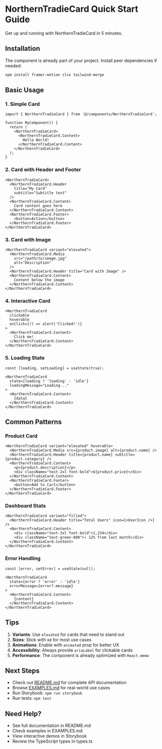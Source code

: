# NorthernTradieCard Quick Start Guide

Get up and running with NorthernTradieCard in 5 minutes.

## Installation

The component is already part of your project. Install peer dependencies if needed:

```bash
npm install framer-motion clsx tailwind-merge
```

## Basic Usage

### 1. Simple Card

```tsx
import { NorthernTradieCard } from '@/components/NorthernTradieCard';

function MyComponent() {
  return (
    <NorthernTradieCard>
      <NorthernTradieCard.Content>
        Hello World!
      </NorthernTradieCard.Content>
    </NorthernTradieCard>
  );
}
```

### 2. Card with Header and Footer

```tsx
<NorthernTradieCard>
  <NorthernTradieCard.Header 
    title="My Card" 
    subtitle="Subtitle text"
  />
  <NorthernTradieCard.Content>
    Card content goes here
  </NorthernTradieCard.Content>
  <NorthernTradieCard.Footer>
    <button>Action</button>
  </NorthernTradieCard.Footer>
</NorthernTradieCard>
```

### 3. Card with Image

```tsx
<NorthernTradieCard variant="elevated">
  <NorthernTradieCard.Media
    src="/path/to/image.jpg"
    alt="Description"
  />
  <NorthernTradieCard.Header title="Card with Image" />
  <NorthernTradieCard.Content>
    Content below the image
  </NorthernTradieCard.Content>
</NorthernTradieCard>
```

### 4. Interactive Card

```tsx
<NorthernTradieCard
  clickable
  hoverable
  onClick={() => alert('Clicked!')}
>
  <NorthernTradieCard.Content>
    Click me!
  </NorthernTradieCard.Content>
</NorthernTradieCard>
```

### 5. Loading State

```tsx
const [loading, setLoading] = useState(true);

<NorthernTradieCard
  state={loading ? 'loading' : 'idle'}
  loadingMessage="Loading..."
>
  <NorthernTradieCard.Content>
    {data}
  </NorthernTradieCard.Content>
</NorthernTradieCard>
```

## Common Patterns

### Product Card

```tsx
<NorthernTradieCard variant="elevated" hoverable>
  <NorthernTradieCard.Media src={product.image} alt={product.name} />
  <NorthernTradieCard.Header title={product.name} subtitle={product.category} />
  <NorthernTradieCard.Content>
    <p>{product.description}</p>
    <div className="text-2xl font-bold">${product.price}</div>
  </NorthernTradieCard.Content>
  <NorthernTradieCard.Footer>
    <button>Add to Cart</button>
  </NorthernTradieCard.Footer>
</NorthernTradieCard>
```

### Dashboard Stats

```tsx
<NorthernTradieCard variant="filled">
  <NorthernTradieCard.Header title="Total Users" icon={<UserIcon />} />
  <NorthernTradieCard.Content>
    <div className="text-3xl font-bold">1,234</div>
    <div className="text-green-600">↑ 12% from last month</div>
  </NorthernTradieCard.Content>
</NorthernTradieCard>
```

### Error Handling

```tsx
const [error, setError] = useState(null);

<NorthernTradieCard
  state={error ? 'error' : 'idle'}
  errorMessage={error?.message}
>
  <NorthernTradieCard.Content>
    {content}
  </NorthernTradieCard.Content>
</NorthernTradieCard>
```

## Tips

1. **Variants**: Use `elevated` for cards that need to stand out
2. **Sizes**: Stick with `md` for most use cases
3. **Animations**: Enable with `animated` prop for better UX
4. **Accessibility**: Always provide `ariaLabel` for clickable cards
5. **Performance**: The component is already optimized with `React.memo`

## Next Steps

- Check out [README.md](./README.md) for complete API documentation
- Browse [EXAMPLES.md](./EXAMPLES.md) for real-world use cases
- Run Storybook: `npm run storybook`
- Run tests: `npm test`

## Need Help?

- See full documentation in README.md
- Check examples in EXAMPLES.md
- View interactive demos in Storybook
- Review the TypeScript types in types.ts

